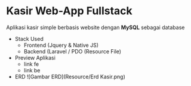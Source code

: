 # Kasir Web-App Fullstack

Aplikasi kasir simple berbasis website dengan **MySQL** sebagai database

- Stack Used
  - Frontend (Jquery & Native JS)
  - Backend (Laravel / PDO (Resource File)
- Preview Aplikasi
  - link fe
  - link be
- ERD 
![Gambar ERD](Resource/Erd Kasir.png)
